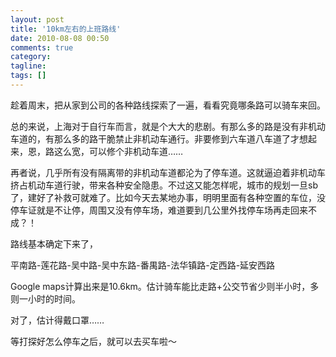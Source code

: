 ```yaml
---
layout: post
title: '10km左右的上班路线'
date: 2010-08-08 00:50
comments: true
category:
tagline:
tags: []
---
```


趁着周末，把从家到公司的各种路线探索了一遍，看看究竟哪条路可以骑车来回。

总的来说，上海对于自行车而言，就是个大大的悲剧。有那么多的路是没有非机动车道的，有那么多的路干脆禁止非机动车通行。非要修到六车道八车道了才想起来，恩，路这么宽，可以修个非机动车道……

再者说，几乎所有没有隔离带的非机动车道都沦为了停车道。这就逼迫着非机动车挤占机动车道行驶，带来各种安全隐患。不过这又能怎样呢，城市的规划一旦sb了，建好了补救可就难了。比如今天去某地办事，明明里面有各种空置的车位，没停车证就是不让停，周围又没有停车场，难道要到几公里外找停车场再走回来不成？！

路线基本确定下来了，

平南路-莲花路-吴中路-吴中东路-番禺路-法华镇路-定西路-延安西路

Google maps计算出来是10.6km。估计骑车能比走路+公交节省少则半小时，多则一小时的时间。

对了，估计得戴口罩……

等打探好怎么停车之后，就可以去买车啦～
